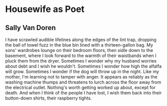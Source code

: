 # Housewife as Poet
## Sally Van Doren
I have scrawled audible lifelines along the edges
of the lint trap, dropping the ball of towel fuzz
in the blue bin lined with a thirteen-gallon bag.
My sons' wardrobes lounge on their bedroom floors,
then sidle down to the basement, where I look
forward to the warmth of their waistbands
when I pluck them from the dryer.
Sometimes I wonder why my husband
worries about debt and I wish he wouldn't.
Sometimes I wonder how high the alfalfa
will grow. Sometimes I wonder if the dog
will throw up in the night. Like my mother,
I'm learning not to tamper with anger.
It appears as reliably as the washing machine
thumps and threatens to lurch across the floor
away from the electrical outlet. Nothing's worth
getting worked up about, except for death.
And when I think of the people I have lost,
I wish them back into their button-down shirts,
their raspberry tights.